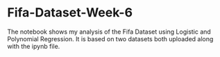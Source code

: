 # Fifa-Dataset-Week-6
The notebook shows my analysis of the Fifa Dataset using Logistic and Polynomial Regression.
It is based on two datasets both uploaded along with the ipynb file.
